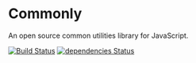 # Commonly
An open source common utilities library for JavaScript.

[![Build Status](https://travis-ci.org/TheByteBits/commonly.svg?branch=master)](https://travis-ci.org/TheByteBits/commonly)
[![dependencies Status](https://david-dm.org/TheByteBits/Commonly/status.svg)](https://david-dm.org/TheByteBits/Commonly)
